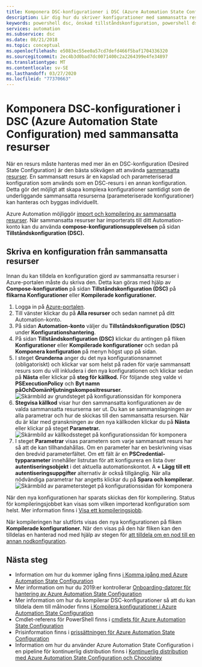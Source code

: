 ```yaml
---
title: Komponera DSC-konfigurationer i DSC (Azure Automation State Configuration) med sammansatta resurser
description: Lär dig hur du skriver konfigurationer med sammansatta resurser i DSC (Azure Automation State Configuration)
keywords: powershell dsc, önskad tillståndskonfiguration, powershell dsc azure, sammansatta resurser
services: automation
ms.subservice: dsc
ms.date: 08/21/2018
ms.topic: conceptual
ms.openlocfilehash: e5083ec55ee0a57cd7defd466f5baf1704336320
ms.sourcegitcommit: 2ec4b3d0bad7dc0071400c2a2264399e4fe34897
ms.translationtype: MT
ms.contentlocale: sv-SE
ms.lasthandoff: 03/27/2020
ms.locfileid: "77370663"
---
```

# <a name="composing-dsc-configurations-in-azure-automation-state-configuration-dsc-using-composite-resources"></a>Komponera DSC-konfigurationer i DSC (Azure Automation State Configuration) med sammansatta resurser

När en resurs måste hanteras med mer än en DSC-konfiguration (Desired State Configuration) är den bästa sökvägen att använda [sammansatta resurser](/powershell/scripting/dsc/resources/authoringresourcecomposite). En sammansatt resurs är en kapslad och parameteriserad konfiguration som används som en DSC-resurs i en annan konfiguration. Detta gör det möjligt att skapa komplexa konfigurationer samtidigt som de underliggande sammansatta resurserna (parameteriserade konfigurationer) kan hanteras och byggas individuellt.

Azure Automation möjliggör [import och kompilering av sammansatta resurser](automation-dsc-compile.md).
När sammansatta resurser har importerats till ditt Automation-konto kan du använda **compose-konfigurationsupplevelsen** på sidan **Tillståndskonfiguration (DSC).**

## <a name="composing-a-configuration-from-composite-resources"></a>Skriva en konfiguration från sammansatta resurser

Innan du kan tilldela en konfiguration gjord av sammansatta resurser i Azure-portalen måste du skriva den. Detta kan göras med hjälp av **Compose-konfiguration** på sidan **Tillståndskonfiguration (DSC)** på **flikarna Konfigurationer** eller **Kompilerade konfigurationer.**

1. Logga in på [Azure-portalen](https://portal.azure.com).
1. Till vänster klickar du på **Alla resurser** och sedan namnet på ditt Automation-konto.
1. På sidan **Automation-konto** väljer du **Tillståndskonfiguration (DSC)** under **Konfigurationshantering**.
1. På sidan **Tillståndskonfiguration (DSC)** klickar du antingen på fliken **Konfigurationer** eller **Kompilerade konfigurationer** och sedan på **Komponera konfiguration** på menyn högst upp på sidan.
1. I steget **Grunderna** anger du det nya konfigurationsnamnet (obligatoriskt) och klickar var som helst på raden för varje sammansatt resurs som du vill inkludera i den nya konfigurationen och klickar sedan på **Nästa** eller klickar på **steg för källkod.** För följande steg valde vi **PSExecutionPolicy** och **Byt namn påOchDomänHjutningskompositresurser.**
   ![Skärmbild av grundsteget på konfigurationssidan för komponera](./media/compose-configurationwithcompositeresources/compose-configuration-basics.png)
1. **Stegvisa källkod** visar hur den sammansatta konfigurationen av de valda sammansatta resurserna ser ut. Du kan se sammanslagningen av alla parametrar och hur de skickas till den sammansatta resursen. När du är klar med granskningen av den nya källkoden klickar du på **Nästa** eller klickar på steget **Parametrar.**
   ![Skärmbild av källkodssteget på konfigurationssidan för komponera](./media/compose-configurationwithcompositeresources/compose-configuration-sourcecode.png)
1. I steget **Parametrar** visas parametern som varje sammansatt resurs har så att de kan tillhandahållas. Om en parameter har en beskrivning visas den bredvid parameterfältet. Om ett fält är en **PSCredential-typparameter** innehåller listrutan för att konfigurera en lista över **autentiseringsobjekt** i det aktuella automationskontot. A **+ Lägg till ett autentiseringsuppgifter** alternativ är också tillgänglig. När alla nödvändiga parametrar har angetts klickar du på **Spara och kompilerar**.
   ![Skärmbild av parametersteget på konfigurationssidan för komponera](./media/compose-configurationwithcompositeresources/compose-configuration-parameters.png)

När den nya konfigurationen har sparats skickas den för kompilering. Status för kompileringsjobbet kan visas som vilken importerad konfiguration som helst. Mer information finns i [Visa ett kompileringsjobb](automation-dsc-getting-started.md#viewing-a-compilation-job).

När kompileringen har slutförts visas den nya konfigurationen på fliken **Kompilerade konfigurationer.** När den visas på den här fliken kan den tilldelas en hanterad nod med hjälp av stegen för [att tilldela om en nod till en annan nodkonfiguration](automation-dsc-getting-started.md#reassigning-a-node-to-a-different-node-configuration).

## <a name="next-steps"></a>Nästa steg

- Information om hur du kommer igång finns [i Komma igång med Azure Automation State Configuration](automation-dsc-getting-started.md)
- Mer information om hur du 2019:er kontrollerar [Onboarding-datorer för hantering av Azure Automation State Configuration](automation-dsc-onboarding.md)
- Mer information om hur du kompilerar DSC-konfigurationer så att du kan tilldela dem till målnoder finns [i Kompilera konfigurationer i Azure Automation State Configuration](automation-dsc-compile.md)
- Cmdlet-referens för PowerShell finns i [cmdlets för Azure Automation State Configuration](/powershell/module/azurerm.automation/#automation)
- Prisinformation finns i [prissättningen för Azure Automation State Configuration](https://azure.microsoft.com/pricing/details/automation/)
- Information om hur du använder Azure Automation State Configuration i en pipeline för kontinuerlig distribution finns i [Kontinuerlig distribution med Azure Automation State Configuration och Chocolatey](automation-dsc-cd-chocolatey.md)
